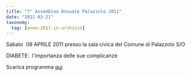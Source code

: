 ```yaml
---
title: "7° Assemblea Annuale Palazzolo 2011"
date: "2011-03-21"
taxonomy: 
  tag: [anno-2011-in-archivio]
---
```


Sabato  09 APRILE 2011 presso la sala civica del Comune di Palazzolo S/O

DIABETE:  l'importanza delle sue complicanze

Scarica programma [qui](http://198.211.122.197/diabetwp/wordpress/wp-content/uploads/2011/03/locandina-assemblea-primavera.doc)
